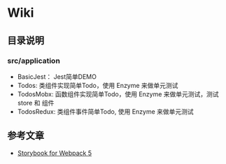# Wiki

## 目录说明

### src/application

- BasicJest： Jest简单DEMO
- Todos: 类组件实现简单Todo，使用 Enzyme 来做单元测试
- TodosMobx: 函数组件实现简单Todo，使用 Enzyme 来做单元测试，测试 store 和 组件
- TodosRedux: 类组件事件简单Todo, 使用 Enzyme 来做单元测试

## 参考文章

- [Storybook for Webpack 5](https://storybook.js.org/blog/storybook-for-webpack-5/)
